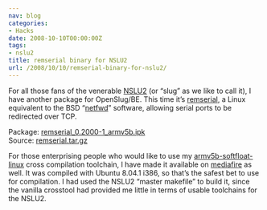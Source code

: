 ```yaml
---
nav: blog
categories:
- Hacks
date: 2008-10-10T00:00:00Z
tags:
- nslu2
title: remserial binary for NSLU2
url: /2008/10/10/remserial-binary-for-nslu2/
---
```


For all those fans of the venerable [NSLU2][1] (or “slug” as we like to call it), I have another package for OpenSlug/BE. This time it’s [remserial][2], a Linux equivalent to the BSD “[netfwd][3]” software, allowing serial ports to be redirected over TCP.

 [1]: http://www.nslu2-linux.org/
 [2]: http://lpccomp.bc.ca/remserial/
 [3]: http://www.bsdua.org/netfwd.html

Package: [remserial\_0.2000-1\_armv5b.ipk][4]  
Source: [remserial.tar.gz][5]

 [4]: http://www.mediafire.com/?sznttmgdi2c
 [5]: http://www.mediafire.com/?nlwtzntt2jw

For those enterprising people who would like to use my [armv5b-softfloat-linux][6] cross compilation toolchain, I have made it available on [mediafire][7] as well. It was compiled with Ubuntu 8.04.1 i386, so that’s the safest bet to use for compilation. I had used the NSLU2 “master makefile” to build it, since the vanilla crosstool had provided me little in terms of usable toolchains for the NSLU2.

 [6]: http://www.mediafire.com/?nmmwztgj5it
 [7]: http://www.mediafire.com/
